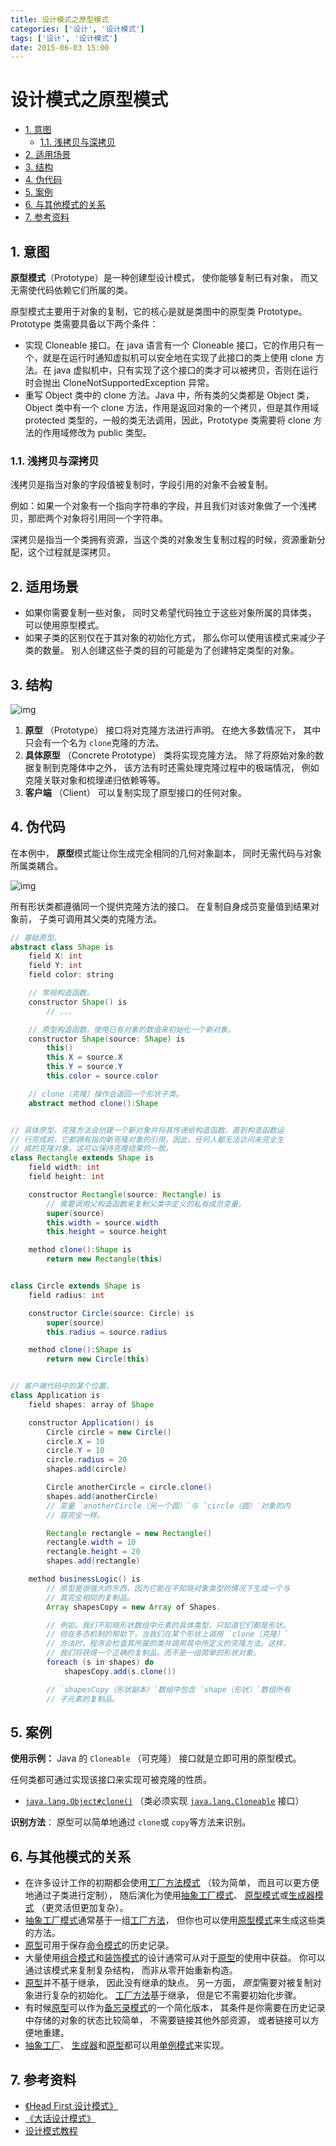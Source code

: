 ```yaml
---
title: 设计模式之原型模式
categories: ['设计', '设计模式']
tags: ['设计', '设计模式']
date: 2015-06-03 15:00
---
```


# 设计模式之原型模式

<!-- TOC depthFrom:2 depthTo:3 -->

- [1. 意图](#1-意图)
  - [1.1. 浅拷贝与深拷贝](#11-浅拷贝与深拷贝)
- [2. 适用场景](#2-适用场景)
- [3. 结构](#3-结构)
- [4. 伪代码](#4-伪代码)
- [5. 案例](#5-案例)
- [6. 与其他模式的关系](#6-与其他模式的关系)
- [7. 参考资料](#7-参考资料)

<!-- /TOC -->

## 1. 意图

**原型模式**（Prototype）是一种创建型设计模式， 使你能够复制已有对象， 而又无需使代码依赖它们所属的类。

原型模式主要用于对象的复制，它的核心是就是类图中的原型类 Prototype。Prototype 类需要具备以下两个条件：

- 实现 Cloneable 接口。在 java 语言有一个 Cloneable 接口，它的作用只有一个，就是在运行时通知虚拟机可以安全地在实现了此接口的类上使用 clone 方法。在 java 虚拟机中，只有实现了这个接口的类才可以被拷贝，否则在运行时会抛出 CloneNotSupportedException 异常。
- 重写 Object 类中的 clone 方法。Java 中，所有类的父类都是 Object 类，Object 类中有一个 clone 方法，作用是返回对象的一个拷贝，但是其作用域 protected 类型的，一般的类无法调用，因此，Prototype 类需要将 clone 方法的作用域修改为 public 类型。

### 1.1. 浅拷贝与深拷贝

浅拷贝是指当对象的字段值被复制时，字段引用的对象不会被复制。

例如：如果一个对象有一个指向字符串的字段，并且我们对该对象做了一个浅拷贝，那麽两个对象将引用同一个字符串。

深拷贝是指当一个类拥有资源，当这个类的对象发生复制过程的时候，资源重新分配，这个过程就是深拷贝。

## 2. 适用场景

- 如果你需要复制一些对象， 同时又希望代码独立于这些对象所属的具体类， 可以使用原型模式。
- 如果子类的区别仅在于其对象的初始化方式， 那么你可以使用该模式来减少子类的数量。 别人创建这些子类的目的可能是为了创建特定类型的对象。

## 3. 结构

![img](https://raw.githubusercontent.com/dunwu/images/dev/snap/20210506094301.png)

1. **原型** （Prototype） 接口将对克隆方法进行声明。 在绝大多数情况下， 其中只会有一个名为 `clone`克隆的方法。
2. **具体原型** （Concrete Prototype） 类将实现克隆方法。 除了将原始对象的数据复制到克隆体中之外， 该方法有时还需处理克隆过程中的极端情况， 例如克隆关联对象和梳理递归依赖等等。
3. **客户端** （Client） 可以复制实现了原型接口的任何对象。

## 4. 伪代码

在本例中， **原型**模式能让你生成完全相同的几何对象副本， 同时无需代码与对象所属类耦合。

![img](https://raw.githubusercontent.com/dunwu/images/dev/snap/20210506095002.png)

所有形状类都遵循同一个提供克隆方法的接口。 在复制自身成员变量值到结果对象前， 子类可调用其父类的克隆方法。

```java
// 基础原型。
abstract class Shape is
    field X: int
    field Y: int
    field color: string

    // 常规构造函数。
    constructor Shape() is
        // ...

    // 原型构造函数。使用已有对象的数值来初始化一个新对象。
    constructor Shape(source: Shape) is
        this()
        this.X = source.X
        this.Y = source.Y
        this.color = source.color

    // clone（克隆）操作会返回一个形状子类。
    abstract method clone():Shape


// 具体原型。克隆方法会创建一个新对象并将其传递给构造函数。直到构造函数运
// 行完成前，它都拥有指向新克隆对象的引用。因此，任何人都无法访问未完全生
// 成的克隆对象。这可以保持克隆结果的一致。
class Rectangle extends Shape is
    field width: int
    field height: int

    constructor Rectangle(source: Rectangle) is
        // 需要调用父构造函数来复制父类中定义的私有成员变量。
        super(source)
        this.width = source.width
        this.height = source.height

    method clone():Shape is
        return new Rectangle(this)


class Circle extends Shape is
    field radius: int

    constructor Circle(source: Circle) is
        super(source)
        this.radius = source.radius

    method clone():Shape is
        return new Circle(this)


// 客户端代码中的某个位置。
class Application is
    field shapes: array of Shape

    constructor Application() is
        Circle circle = new Circle()
        circle.X = 10
        circle.Y = 10
        circle.radius = 20
        shapes.add(circle)

        Circle anotherCircle = circle.clone()
        shapes.add(anotherCircle)
        // 变量 `anotherCircle（另一个圆）`与 `circle（圆）`对象的内
        // 容完全一样。

        Rectangle rectangle = new Rectangle()
        rectangle.width = 10
        rectangle.height = 20
        shapes.add(rectangle)

    method businessLogic() is
        // 原型是很强大的东西，因为它能在不知晓对象类型的情况下生成一个与
        // 其完全相同的复制品。
        Array shapesCopy = new Array of Shapes.

        // 例如，我们不知晓形状数组中元素的具体类型，只知道它们都是形状。
        // 但在多态机制的帮助下，当我们在某个形状上调用 `clone（克隆）`
        // 方法时，程序会检查其所属的类并调用其中所定义的克隆方法。这样，
        // 我们将获得一个正确的复制品，而不是一组简单的形状对象。
        foreach (s in shapes) do
            shapesCopy.add(s.clone())

        // `shapesCopy（形状副本）`数组中包含 `shape（形状）`数组所有
        // 子元素的复制品。
```

## 5. 案例

**使用示例：** Java 的 `Cloneable` （可克隆） 接口就是立即可用的原型模式。

任何类都可通过实现该接口来实现可被克隆的性质。

- [`java.lang.Object#clone()`](http://docs.oracle.com/javase/8/docs/api/java/lang/Object.html#clone--) （类必须实现 [`java.lang.Cloneable`](http://docs.oracle.com/javase/8/docs/api/java/lang/Cloneable.html) 接口）

**识别方法**： 原型可以简单地通过 `clone`或 `copy`等方法来识别。

## 6. 与其他模式的关系

- 在许多设计工作的初期都会使用[工厂方法模式](https://refactoringguru.cn/design-patterns/factory-method) （较为简单， 而且可以更方便地通过子类进行定制）， 随后演化为使用[抽象工厂模式](https://refactoringguru.cn/design-patterns/abstract-factory)、 [原型模式](https://refactoringguru.cn/design-patterns/prototype)或[生成器模式](https://refactoringguru.cn/design-patterns/builder) （更灵活但更加复杂）。
- [抽象工厂模式](https://refactoringguru.cn/design-patterns/abstract-factory)通常基于一组[工厂方法](https://refactoringguru.cn/design-patterns/factory-method)， 但你也可以使用[原型模式](https://refactoringguru.cn/design-patterns/prototype)来生成这些类的方法。
- [原型](https://refactoringguru.cn/design-patterns/prototype)可用于保存[命令模式](https://refactoringguru.cn/design-patterns/command)的历史记录。
- 大量使用[组合模式](https://refactoringguru.cn/design-patterns/composite)和[装饰模式](https://refactoringguru.cn/design-patterns/decorator)的设计通常可从对于[原型](https://refactoringguru.cn/design-patterns/prototype)的使用中获益。 你可以通过该模式来复制复杂结构， 而非从零开始重新构造。
- [原型](https://refactoringguru.cn/design-patterns/prototype)并不基于继承， 因此没有继承的缺点。 另一方面， *原型*需要对被复制对象进行复杂的初始化。 [工厂方法](https://refactoringguru.cn/design-patterns/factory-method)基于继承， 但是它不需要初始化步骤。
- 有时候[原型](https://refactoringguru.cn/design-patterns/prototype)可以作为[备忘录模式](https://refactoringguru.cn/design-patterns/memento)的一个简化版本， 其条件是你需要在历史记录中存储的对象的状态比较简单， 不需要链接其他外部资源， 或者链接可以方便地重建。
- [抽象工厂](https://refactoringguru.cn/design-patterns/abstract-factory)、 [生成器](https://refactoringguru.cn/design-patterns/builder)和[原型](https://refactoringguru.cn/design-patterns/prototype)都可以用[单例模式](https://refactoringguru.cn/design-patterns/singleton)来实现。

## 7. 参考资料

- [《Head First 设计模式》](https://book.douban.com/subject/2243615/)
- [《大话设计模式》](https://book.douban.com/subject/2334288/)
- [设计模式教程](https://refactoringguru.cn/design-patterns/catalog)
